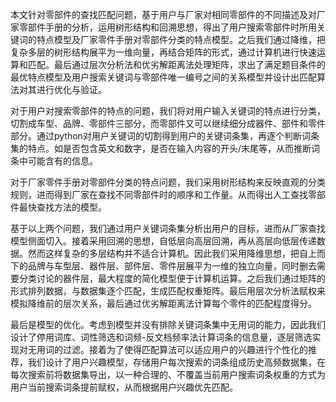 本文针对零部件的查找匹配问题，基于用户与厂家对相同零部件的不同描述及对厂家零部件手册的分析，运用树形结构和回溯思想，得出了用户搜索零部件时所用关键词的特点模型及厂家零件手册对零部件分类的特点模型。之后我们通过降维，把复杂多层的树形结构展平为一维向量，再结合矩阵的形式，通过计算机进行快速运算和匹配。最后通过层次分析法和优劣解距离法处理矩阵，求出了满足题目条件的最优特点模型及用户搜索关键词与零部件唯一编号之间的关系模型并设计出匹配算法对其进行优化与验证。

对于用户对搜索零部件的特点的问题，我们将对用户输入关键词的特点进行分类，切割成车型、品牌、零部件三部分，而零部件又可以继续细分成器件、部件和零件部分。通过python对用户关键词的切割得到用户的关键词条集，再逐个判断词条集的特点。如是否包含英文和数字，是否在输入内容的开头/末尾等，从而推断词条中可能含有的信息。

对于厂家零件手册对零部件分类的特点问题，我们采用树形结构来反映直观的分类规则，进而得到厂家在查找不同零部件时的顺序和工作量。从而得出人工查找零部件最快查找方法的模型。

基于以上两个问题，我们通过用户关键词条集分析出用户的目标，进而从厂家查找模型侧面切入。接着采用回溯的思想，自低层向高层回溯，再从高层向低层传递数据。然而这样复杂的多层结构并不适合计算机。因此我们采用降维思想，把自上而下的品牌与车型层、器件层、部件层、零件层展平为一维的独立向量，同时删去需要分类讨论的器件层，最大程度的简化模型便于计算机运算。之后我们通过矩阵的形式排列数据，与数据集逐个匹配，生成匹配权重矩阵。最后用层次分析法赋权来模拟降维前的层次关系，最后通过优劣解距离法计算每个零件的匹配程度得分。

最后是模型的优化。考虑到模型并没有排除关键词条集中无用词的能力，因此我们设计了停用词库、词性筛选和词频-反文档频率法计算词条的信息量，逐层筛选实现对无用词的过滤。接着为了使得匹配算法可以适应用户的兴趣进行个性化的推荐，我们设计了用户兴趣模型，存储用户每次搜索的词条组成历史高频数据集，在每次搜索前将数据集导出，以一种合理的、不覆盖当前用户搜索词条权重的方式为用户当前搜索词条提前赋权，从而根据用户兴趣优先匹配。